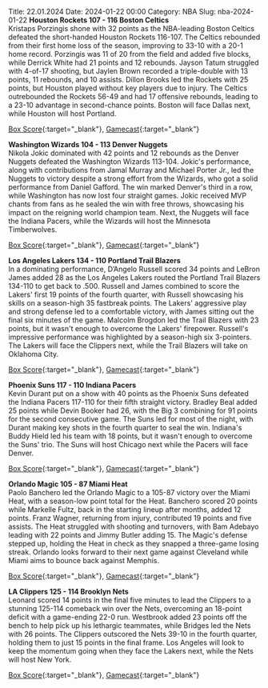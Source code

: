 Title: 22.01.2024
Date: 2024-01-22 00:00
Category: NBA 
Slug: nba-2024-01-22 
**Houston Rockets 107 - 116 Boston Celtics**  
Kristaps Porzingis shone with 32 points as the NBA-leading Boston Celtics defeated the short-handed Houston Rockets 116-107. The Celtics rebounded from their first home loss of the season, improving to 33-10 with a 20-1 home record. Porzingis was 11 of 20 from the field and added five blocks, while Derrick White had 21 points and 12 rebounds. Jayson Tatum struggled with 4-of-17 shooting, but Jaylen Brown recorded a triple-double with 13 points, 11 rebounds, and 10 assists. Dillon Brooks led the Rockets with 25 points, but Houston played without key players due to injury. The Celtics outrebounded the Rockets 56-49 and had 17 offensive rebounds, leading to a 23-10 advantage in second-chance points. Boston will face Dallas next, while Houston will host Portland. 

[Box Score](https://www.nba.com/game/bos-vs-hou-0022300603/box-score){:target="_blank"}, [Gamecast](https://www.nba.com/game/bos-vs-hou-0022300603){:target="_blank"}<br>

**Washington Wizards 104 - 113 Denver Nuggets**  
Nikola Jokic dominated with 42 points and 12 rebounds as the Denver Nuggets defeated the Washington Wizards 113-104. Jokic's performance, along with contributions from Jamal Murray and Michael Porter Jr., led the Nuggets to victory despite a strong effort from the Wizards, who got a solid performance from Daniel Gafford. The win marked Denver's third in a row, while Washington has now lost four straight games. Jokic received MVP chants from fans as he sealed the win with free throws, showcasing his impact on the reigning world champion team. Next, the Nuggets will face the Indiana Pacers, while the Wizards will host the Minnesota Timberwolves. 

[Box Score](https://www.nba.com/game/den-vs-was-0022300602/box-score){:target="_blank"}, [Gamecast](https://www.nba.com/game/den-vs-was-0022300602){:target="_blank"}<br>

**Los Angeles Lakers 134 - 110 Portland Trail Blazers**  
In a dominating performance, D’Angelo Russell scored 34 points and LeBron James added 28 as the Los Angeles Lakers routed the Portland Trail Blazers 134-110 to get back to .500. Russell and James combined to score the Lakers' first 19 points of the fourth quarter, with Russell showcasing his skills on a season-high 35 fastbreak points. The Lakers' aggressive play and strong defense led to a comfortable victory, with James sitting out the final six minutes of the game. Malcolm Brogdon led the Trail Blazers with 23 points, but it wasn't enough to overcome the Lakers' firepower. Russell's impressive performance was highlighted by a season-high six 3-pointers. The Lakers will face the Clippers next, while the Trail Blazers will take on Oklahoma City. 

[Box Score](https://www.nba.com/game/por-vs-lal-0022300605/box-score){:target="_blank"}, [Gamecast](https://www.nba.com/game/por-vs-lal-0022300605){:target="_blank"}<br>

**Phoenix Suns 117 - 110 Indiana Pacers**  
Kevin Durant put on a show with 40 points as the Phoenix Suns defeated the Indiana Pacers 117-110 for their fifth straight victory. Bradley Beal added 25 points while Devin Booker had 26, with the Big 3 combining for 91 points for the second consecutive game. The Suns led for most of the night, with Durant making key shots in the fourth quarter to seal the win. Indiana's Buddy Hield led his team with 18 points, but it wasn't enough to overcome the Suns' trio. The Suns will host Chicago next while the Pacers will face Denver. 

[Box Score](https://www.nba.com/game/ind-vs-phx-0022300604/box-score){:target="_blank"}, [Gamecast](https://www.nba.com/game/ind-vs-phx-0022300604){:target="_blank"}<br>

**Orlando Magic 105 - 87 Miami Heat**  
Paolo Banchero led the Orlando Magic to a 105-87 victory over the Miami Heat, with a season-low point total for the Heat. Banchero scored 20 points while Markelle Fultz, back in the starting lineup after months, added 12 points. Franz Wagner, returning from injury, contributed 19 points and five assists. The Heat struggled with shooting and turnovers, with Bam Adebayo leading with 22 points and Jimmy Butler adding 15. The Magic's defense stepped up, holding the Heat in check as they snapped a three-game losing streak. Orlando looks forward to their next game against Cleveland while Miami aims to bounce back against Memphis. 

[Box Score](https://www.nba.com/game/mia-vs-orl-0022300601/box-score){:target="_blank"}, [Gamecast](https://www.nba.com/game/mia-vs-orl-0022300601){:target="_blank"}<br>

**LA Clippers 125 - 114 Brooklyn Nets**  
Leonard scored 14 points in the final five minutes to lead the Clippers to a stunning 125-114 comeback win over the Nets, overcoming an 18-point deficit with a game-ending 22-0 run. Westbrook added 23 points off the bench to help pick up his lethargic teammates, while Bridges led the Nets with 26 points. The Clippers outscored the Nets 39-10 in the fourth quarter, holding them to just 15 points in the final frame. Los Angeles will look to keep the momentum going when they face the Lakers next, while the Nets will host New York. 

[Box Score](https://www.nba.com/game/bkn-vs-lac-0022300600/box-score){:target="_blank"}, [Gamecast](https://www.nba.com/game/bkn-vs-lac-0022300600){:target="_blank"}<br>

